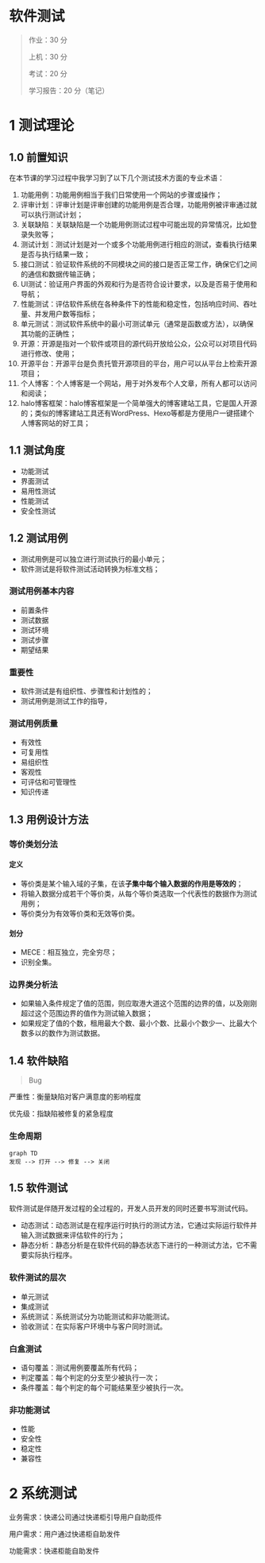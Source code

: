 # 软件测试

> 作业：30 分
>
> 上机：30 分
>
> 考试：20 分
>
> 学习报告：20 分（笔记）
>

# 1 测试理论

## 1.0 前置知识

在本节课的学习过程中我学习到了以下几个测试技术方面的专业术语：

1. 功能用例：功能用例相当于我们日常使用一个网站的步骤或操作；
2. 评审计划：评审计划是评审创建的功能用例是否合理，功能用例被评审通过就可以执行测试计划；
3. 关联缺陷：关联缺陷是一个功能用例测试过程中可能出现的异常情况，比如登录失败等；
4. 测试计划：测试计划是对一个或多个功能用例进行相应的测试，查看执行结果是否与执行结果一致；
5. 接口测试：验证软件系统的不同模块之间的接口是否正常工作，确保它们之间的通信和数据传输正确；
6. UI测试：验证用户界面的外观和行为是否符合设计要求，以及是否易于使用和导航；
7. 性能测试：评估软件系统在各种条件下的性能和稳定性，包括响应时间、吞吐量、并发用户数等指标；
8. 单元测试：测试软件系统中的最小可测试单元（通常是函数或方法），以确保其功能的正确性；
9. 开源：开源是指对一个软件或项目的源代码开放给公众，公众可以对项目代码进行修改、使用；
10. 开源平台：开源平台是负责托管开源项目的平台，用户可以从平台上检索开源项目；
11. 个人博客：个人博客是一个网站，用于对外发布个人文章，所有人都可以访问和阅读；
12. halo博客框架：halo博客框架是一个简单强大的博客建站工具，它是国人开源的；类似的博客建站工具还有WordPress、Hexo等都是方便用户一键搭建个人博客网站的好工具；

## 1.1 测试角度

- 功能测试
- 界面测试
- 易用性测试
- 性能测试
- 安全性测试

## 1.2 测试用例

- 测试用例是可以独立进行测试执行的最小单元；
- 软件测试是将软件测试活动转换为标准文档；

### 测试用例基本内容

- 前置条件
- 测试数据
- 测试环境
- 测试步骤
- 期望结果

### 重要性

- 软件测试是有组织性、步骤性和计划性的；
- 测试用例是测试工作的指导，

### 测试用例质量

- 有效性
- 可复用性
- 易组织性
- 客观性
- 可评估和可管理性
- 知识传递

## 1.3 用例设计方法

### 等价类划分法

#### 定义

- 等价类是某个输入域的子集，在该**子集中每个输入数据的作用是等效的**；
- 将输入数据分成若干个等价类，从每个等价类选取一个代表性的数据作为测试用例；
- 等价类分为有效等价类和无效等价类。

#### 划分

- MECE：相互独立，完全穷尽；
- 识别全集。

### 边界类分析法

- 如果输入条件规定了值的范围，则应取港大道这个范围的边界的值，以及刚刚超过这个范围边界的值作为测试输入数据；
- 如果规定了值的个数，租用最大个数、最小个数、比最小个数少一、比最大个数多以的数作为测试数据。

## 1.4 软件缺陷

> Bug

严重性：衡量缺陷对客户满意度的影响程度

优先级：指缺陷被修复的紧急程度

### 生命周期

```mermaid
graph TD
发现 --> 打开 --> 修复 --> 关闭
```

## 1.5 软件测试

软件测试是伴随开发过程的全过程的，开发人员开发的同时还要书写测试代码。

- 动态测试：动态测试是在程序运行时执行的测试方法，它通过实际运行软件并输入测试数据来评估软件的行为；
- 静态分析：静态分析是在软件代码的静态状态下进行的一种测试方法，它不需要实际执行程序。

### 软件测试的层次

- 单元测试
- 集成测试
- 系统测试：系统测试分为功能测试和非功能测试。
- 验收测试：在实际客户环境中与客户同时测试。

### 白盒测试

- 语句覆盖：测试用例要覆盖所有代码；
- 判定覆盖：每个判定的分支至少被执行一次；
- 条件覆盖：每个判定的每个可能结果至少被执行一次。

### 非功能测试

- 性能
- 安全性
- 稳定性
- 兼容性

# 2 系统测试

业务需求：快递公司通过快递柜引导用户自助揽件

用户需求：用户通过快递柜自助发件

功能需求：快递柜能自助发件

